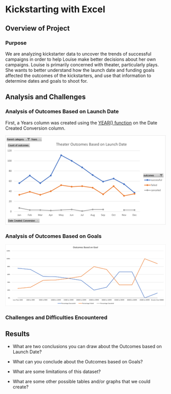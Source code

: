 # Kickstarting with Excel

## Overview of Project

### Purpose

We are analyzing kickstarter data to uncover the trends of successful campaigns in order to help Louise make better decisions about her own campaigns. Louise is primarily concerned with theater, particularly plays. She wants to better understand how the launch date and funding goals affected the outcomes of the kickstarters, and use that information to determine dates and goals to shoot for. 

## Analysis and Challenges

### Analysis of Outcomes Based on Launch Date

First, a Years column was created using the [YEAR() function](https://support.microsoft.com/en-us/office/year-function-c64f017a-1354-490d-981f-578e8ec8d3b9) on the Date Created Conversion column.

![Theater Outcomes vs Launch](resources/Theater_Outcomes_vs_Launch.png)

### Analysis of Outcomes Based on Goals

![Outcomes vs Goals](resources/Outcomes_vs_Goals.png)

### Challenges and Difficulties Encountered

## Results

- What are two conclusions you can draw about the Outcomes based on Launch Date?

- What can you conclude about the Outcomes based on Goals?

- What are some limitations of this dataset?

- What are some other possible tables and/or graphs that we could create?
